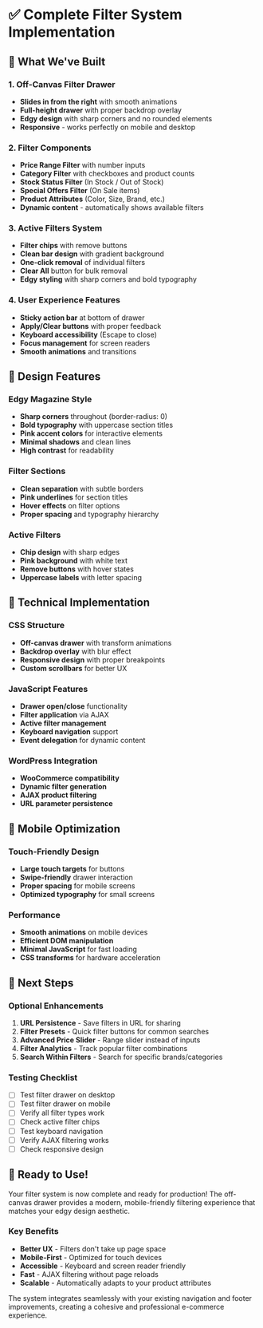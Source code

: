 # ✅ Complete Filter System Implementation

## 🎯 What We've Built

### 1. **Off-Canvas Filter Drawer**
- **Slides in from the right** with smooth animations
- **Full-height drawer** with proper backdrop overlay
- **Edgy design** with sharp corners and no rounded elements
- **Responsive** - works perfectly on mobile and desktop

### 2. **Filter Components**
- **Price Range Filter** with number inputs
- **Category Filter** with checkboxes and product counts
- **Stock Status Filter** (In Stock / Out of Stock)
- **Special Offers Filter** (On Sale items)
- **Product Attributes** (Color, Size, Brand, etc.)
- **Dynamic content** - automatically shows available filters

### 3. **Active Filters System**
- **Filter chips** with remove buttons
- **Clean bar design** with gradient background
- **One-click removal** of individual filters
- **Clear All** button for bulk removal
- **Edgy styling** with sharp corners and bold typography

### 4. **User Experience Features**
- **Sticky action bar** at bottom of drawer
- **Apply/Clear buttons** with proper feedback
- **Keyboard accessibility** (Escape to close)
- **Focus management** for screen readers
- **Smooth animations** and transitions

## 🎨 Design Features

### Edgy Magazine Style
- **Sharp corners** throughout (border-radius: 0)
- **Bold typography** with uppercase section titles
- **Pink accent colors** for interactive elements
- **Minimal shadows** and clean lines
- **High contrast** for readability

### Filter Sections
- **Clean separation** with subtle borders
- **Pink underlines** for section titles
- **Hover effects** on filter options
- **Proper spacing** and typography hierarchy

### Active Filters
- **Chip design** with sharp edges
- **Pink background** with white text
- **Remove buttons** with hover states
- **Uppercase labels** with letter spacing

## 🔧 Technical Implementation

### CSS Structure
- **Off-canvas drawer** with transform animations
- **Backdrop overlay** with blur effect
- **Responsive design** with proper breakpoints
- **Custom scrollbars** for better UX

### JavaScript Features
- **Drawer open/close** functionality
- **Filter application** via AJAX
- **Active filter management**
- **Keyboard navigation** support
- **Event delegation** for dynamic content

### WordPress Integration
- **WooCommerce compatibility**
- **Dynamic filter generation**
- **AJAX product filtering**
- **URL parameter persistence**

## 📱 Mobile Optimization

### Touch-Friendly Design
- **Large touch targets** for buttons
- **Swipe-friendly** drawer interaction
- **Proper spacing** for mobile screens
- **Optimized typography** for small screens

### Performance
- **Smooth animations** on mobile devices
- **Efficient DOM manipulation**
- **Minimal JavaScript** for fast loading
- **CSS transforms** for hardware acceleration

## 🚀 Next Steps

### Optional Enhancements
1. **URL Persistence** - Save filters in URL for sharing
2. **Filter Presets** - Quick filter buttons for common searches
3. **Advanced Price Slider** - Range slider instead of inputs
4. **Filter Analytics** - Track popular filter combinations
5. **Search Within Filters** - Search for specific brands/categories

### Testing Checklist
- [ ] Test filter drawer on desktop
- [ ] Test filter drawer on mobile
- [ ] Verify all filter types work
- [ ] Check active filter chips
- [ ] Test keyboard navigation
- [ ] Verify AJAX filtering works
- [ ] Check responsive design

## 🎉 Ready to Use!

Your filter system is now complete and ready for production! The off-canvas drawer provides a modern, mobile-friendly filtering experience that matches your edgy design aesthetic.

### Key Benefits
- **Better UX** - Filters don't take up page space
- **Mobile-First** - Optimized for touch devices
- **Accessible** - Keyboard and screen reader friendly
- **Fast** - AJAX filtering without page reloads
- **Scalable** - Automatically adapts to your product attributes

The system integrates seamlessly with your existing navigation and footer improvements, creating a cohesive and professional e-commerce experience.
